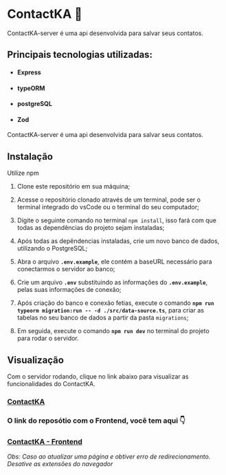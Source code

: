 
# ContactKA 👥

ContactKA-server é uma api desenvolvida para salvar seus contatos. 

## Principais tecnologias utilizadas: 

- ####  Express
- ####  typeORM
- ####  postgreSQL
- ####  Zod


ContactKA-server é uma api desenvolvida para salvar seus contatos. 

## Instalação

Utilize npm 

1. Clone este repositório em sua máquina;

2. Acesse o repositório clonado através de um terminal, pode ser o terminal integrado do vsCode ou o terminal do seu computador;

3. Digite o seguinte comando no terminal `npm install`, isso fará com que todas as dependências do projeto sejam instaladas;

4. Após todas as depêndencias instaladas, crie um novo banco de dados, utilizando o PostgreSQL; 

5. Abra o arquivo **`.env.example`**, ele contém a baseURL necessário para conectarmos o servidor ao banco;

6. Crie um arquivo **`.env`** substituindo as informações do **`.env.example`**, pelas suas informações de conexão; 

7. Após criação do banco e conexão fetias, execute o comando **`npm run typeorm migration:run -- -d ./src/data-source.ts`**, para criar as tabelas no seu banco de dados a partir da pasta `migrations`;

8. Em seguida, execute o comando **`npm run dev`** no terminal do projeto para rodar o servidor.

## Visualização 

Com o servidor rodando, clique no link abaixo para visualizar as funcionalidades do ContactKA. 

### [ContactKA](https://contact-ntxpqrr9w-carlazola.vercel.app)

### O link do reposótio com o Frontend, você tem aqui 👇
### [ContactKA - Frontend](https://github.com/CarlaZola/contactKA) 

_Obs: Caso ao atualizar uma página e obtiver erro de redirecionamento. Desative as extensões do navegador_
